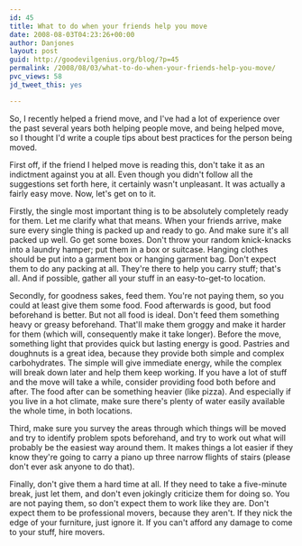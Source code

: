 ```yaml
---
id: 45
title: What to do when your friends help you move
date: 2008-08-03T04:23:26+00:00
author: Danjones
layout: post
guid: http://goodevilgenius.org/blog/?p=45
permalink: /2008/08/03/what-to-do-when-your-friends-help-you-move/
pvc_views: 58
jd_tweet_this: yes

---
```

So, I recently helped a friend move, and I've had a lot of experience over the past several years both helping people move, and being helped move, so I thought I'd write a couple tips about best practices for the person being moved.

First off, if the friend I helped move is reading this, don't take it as an indictment against you at all. Even though you didn't follow all the suggestions set forth here, it certainly wasn't unpleasant. It was actually a fairly easy move. Now, let's get on to it.

Firstly, the single most important thing is to be absolutely completely ready for them. Let me clarify what that means. When your friends arrive, make sure every single thing is packed up and ready to go. And make sure it's all packed up well. Go get some boxes. Don't throw your random knick-knacks into a laundry hamper; put them in a box or suitcase. Hanging clothes should be put into a garment box or hanging garment bag. Don't expect them to do any packing at all. They're there to help you carry stuff; that's all. And if possible, gather all your stuff in an easy-to-get-to location.

Secondly, for goodness sakes, feed them. You're not paying them, so you could at least give them some food. Food afterwards is good, but food beforehand is better. But not all food is ideal. Don't feed them something heavy or greasy beforehand. That'll make them groggy and make it harder for them (which will, consequently make it take longer). Before the move, something light that provides quick but lasting energy is good. Pastries and doughnuts is a great idea, because they provide both simple and complex carbohydrates. The simple will give immediate energy, while the complex will break down later and help them keep working. If you have a lot of stuff and the move will take a while, consider providing food both before and after. The food after can be something heavier (like pizza). And especially if you live in a hot climate, make sure there's plenty of water easily available the whole time, in both locations.

Third, make sure you survey the areas through which things will be moved and try to identify problem spots beforehand, and try to work out what will probably be the easiest way around them. It makes things a lot easier if they know they're going to carry a piano up three narrow flights of stairs (please don't ever ask anyone to do that).

Finally, don't give them a hard time at all. If they need to take a five-minute break, just let them, and don't even jokingly criticize them for doing so. You are not paying them, so don't expect them to work like they are. Don't expect them to be professional movers, because they aren't. If they nick the edge of your furniture, just ignore it. If you can't afford any damage to come to your stuff, hire movers.
